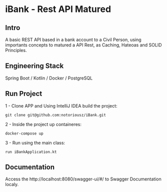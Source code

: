 # iBank - Rest API Matured

## Intro

A basic REST API based in a bank account to a Civil Person, using importants concepts to matured a API Rest, as Caching, Hateoas and SOLID Principles.

## Engineering Stack

Spring Boot / Kotlin / Docker / PostgreSQL

## Run Project

1 - Clone APP and Using IntelliJ IDEA build the project:
~~~
git clone git@github.com:notoriousz/iBank.git
~~~

2 - Inside the project up containeres:
~~~
docker-compose up
~~~

3 - Run using the main class:
~~~
run iBankApplication.kt
~~~

## Documentation

Access the http://localhost:8080/swagger-ui/#/ to Swagger Documentation localy.

